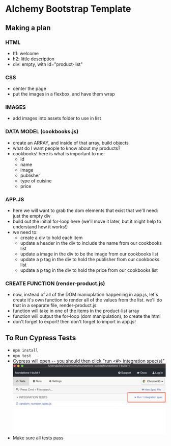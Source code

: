 # Alchemy Bootstrap Template

## Making a plan

### HTML
* h1: welcome
* h2: little description
* div: empty, with id="product-list"
### CSS
* center the page
* put the images in a flexbox, and have them wrap
### IMAGES
* add images into assets folder to use in list
### DATA MODEL (cookbooks.js)
* create an ARRAY, and inside of that array, build objects
* what do I want people to know about my products? 
* cookbooks! here is what is important to me: 
    * id
    * name
    * image
    * publisher
    * type of cuisine
    * price 
### APP.JS
* here we will want to grab the dom elements that exist that we'll need: just the empty div
* build out the initial for-loop here (we'll move it later, but it might help to understand how it works!)
* we need to: 
    * create a div to hold each item
    * update a header in the div to include the name from our cookbooks list
    * update a image in the div to be the image from our cookbooks list
    * update a p tag in the div to hold the publisher from our cookbooks list 
    * update a p tag in the div to hold the price from our cookbooks list 

### CREATE FUNCTION (render-product.js)
* now, instead of all of the DOM maniuplation happening in app.js, let's create it's own function to render all of the values from the list. we'll do that in a separate file, render-product.js.
* function will take in one of the items in the product-list array
* function will output the for-loop (dom manipulation), to create the html 
* don't forget to export! then don't forget to import in app.js! 


## To Run Cypress Tests
* `npm install`
* `npm test`
* Cypress will open -- you should then click "run <#> integration spec(s)"
    ![](cypress.png)
* Make sure all tests pass